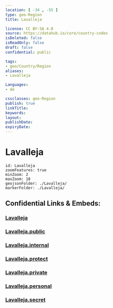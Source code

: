 ```yaml
---
location: [ -34 , -55 ] 
type: geo-Region
title: Lavalleja

license: CC BY-SA 4.0
source: https://datahub.io/core/country-codes
isDeleted: false
isReadOnly: false
draft: false
confidential: public

tags:
- geo/Country/Region
aliases:
- Lavalleja

Languages:
- de

cssclasses: geo-Region
publish: true
linkTitle: 
keywords: 
layout: 
publishDate: 
expiryDate: 
---
```


# Lavalleja

```leaflet
id: Lavalleja
zoomFeatures: true 
minZoom: 2 
maxZoom: 18
geojsonFolder: ./Lavalleja/
markerFolder: ./Lavalleja/
```


## Confidential Links & Embeds: 

### [Lavalleja](/_Standards/Earth/Continent/America~South/Uruguay/departments~Uruguay/Lavalleja.md) 

### [Lavalleja.public](/_public/Earth/Continent/America~South/Uruguay/departments~Uruguay/Lavalleja.public.md) 

### [Lavalleja.internal](/_internal/Earth/Continent/America~South/Uruguay/departments~Uruguay/Lavalleja.internal.md) 

### [Lavalleja.protect](/_protect/Earth/Continent/America~South/Uruguay/departments~Uruguay/Lavalleja.protect.md) 

### [Lavalleja.private](/_private/Earth/Continent/America~South/Uruguay/departments~Uruguay/Lavalleja.private.md) 

### [Lavalleja.personal](/_personal/Earth/Continent/America~South/Uruguay/departments~Uruguay/Lavalleja.personal.md) 

### [Lavalleja.secret](/_secret/Earth/Continent/America~South/Uruguay/departments~Uruguay/Lavalleja.secret.md)

